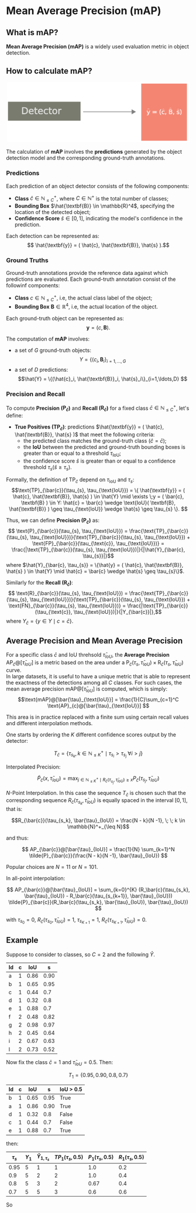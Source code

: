 # Mean Average Precision (mAP)

## What is mAP?
**Mean Average Precision (mAP)** is a widely used evaluation metric in object detection.

## How to calculate mAP?
<p align="center">
<img src="../assets/images/map_1.png" alt="drawing" width="500"/></p>

The calculation of **mAP** involves the **predictions** generated by the object detection model and the corresponding ground-truth annotations.

### Predictions
Each prediction of an object detector consists of the following components:

- **Class** $\hat{c} \in \mathbb{N}_{\leq C}^+$, where $C \in \mathbb{N}^+$ is the total number of classes;
- **Bounding Box** $\hat{\textbf{B}} \in \mathbb{R}^4$, specifying the location of the detected object;
- **Confidence Score** $\hat{s} \in [0, 1]$, indicating the model's confidence in the prediction.

Each detection can be represented as:
$$ \hat{\textbf{y}} = ( \hat{c}, \hat{\textbf{B}}, \hat{s} ).$$

### Ground Truths
Ground-truth annotations provide the reference data against which predictions are evaluated. Each ground-truth annotation consist of the followinf components:

- **Class** $c \in \mathbb{N}_{\leq C}^+$, i.e, the actual class label of the object;
- **Bounding Box** $\textbf{B} \in \mathbb{R}^4$, i.e, the actual location of the object.

Each ground-truth object can be represented as:
$$\textbf{y} = ( c, \textbf{B} ). $$

The computation of **mAP** involves:

- a set of $G$ ground-truth objects:
$$Y = \{(c_i, \textbf{B}_i\}_{i=1,\ldots,G} $$
- a set of $D$ predictions:
$$\hat{Y} = \{(\hat{c}_i, \hat{\textbf{B}}_i, \hat{s}_i\}_{i=1,\ldots,D} $$


### Precision and Recall
To compute **Precision ($\text{P}_\bar{c}$)** and **Recall ($\text{R}_\bar{c}$)** for a fixed class $\bar{c} \in \mathbb{N}_{\leq C}^+$, let's define:

- **True Positives ($\text{TP}_\bar{c}$)**: predictions $\hat{\textbf{y}} = ( \hat{c}, \hat{\textbf{B}}, \hat{s} )$ that meet the following criteria:
	- the predicted class matches the ground-truth class ($\hat{c} = \bar{c}$);
	- the **IoU** between the predicted and ground-truth bounding boxes is greater than or equal to a threshold $\tau_{\text{IoU}}$;
	- the confidence score $\hat{s}$ is greater than or equal to a confidence threshold $\tau_{s} (\hat{s} \geq \tau_{s})$. 

Formally, the definition of $\text{TP}_\bar{c}$ depend on $\tau_{\text{IoU}}$ and $\tau_{s}$:
$$\text{TP}_{\bar{c}}(\tau_{s}, \tau_{\text{IoU}}) = \{ \hat{\textbf{y}} = ( \hat{c}, \hat{\textbf{B}}, \hat{s} ) \in \hat{Y} \mid \exists \;y = ( \bar{c}, \textbf{B} ) \in Y: \hat{c} = \bar{c} \wedge \text{IoU}( \textbf{B}, \hat{\textbf{B}} ) \geq \tau_{\text{IoU}} \wedge \hat{s} \geq \tau_{s} \}. $$

Thus, we can define **Precision ($\text{P}_\bar{c}$)** as:
$$ \text{P}_{\bar{c}}(\tau_{s}, \tau_{\text{IoU}}) = \frac{\text{TP}_{\bar{c}}(\tau_{s}, \tau_{\text{IoU}})}{\text{TP}_{\bar{c}}(\tau_{s}, \tau_{\text{IoU}}) + \text{FP}_{\bar{c}}(\tau_{\text{c}}, \tau_{\text{IoU}})} = \frac{|\text{TP}_{\bar{c}}(\tau_{s}, \tau_{\text{IoU}})|}{|\hat{Y}_{\bar{c}, \tau_{s}}|}$$
where $\hat{Y}_{\bar{c}, \tau_{s}} = \{\hat{y} = ( \hat{c}, \hat{\textbf{B}}, \hat{s} ) \in \hat{Y} \mid \hat{c} = \bar{c} \wedge \hat{s} \geq \tau_{s}\}$.

Similarly for the **Recall ($\text{R}_\bar{c}$)**:
$$ \text{R}_{\bar{c}}(\tau_{s}, \tau_{\text{IoU}}) = \frac{\text{TP}_{\bar{c}}(\tau_{s}, \tau_{\text{IoU}})}{\text{TP}_{\bar{c}}(\tau_{s}, \tau_{\text{IoU}}) + \text{FN}_{\bar{c}}(\tau_{s}, \tau_{\text{IoU}})} = \frac{|\text{TP}_{\bar{c}}(\tau_{\text{c}}, \tau_{\text{IoU}})|}{|Y_{\bar{c}}|},$$
where $Y_{\bar{c}} = \{ y \in Y \mid c = \bar{c} \}$.

## Average Precision and Mean Average Precision
For a specific class $\bar{c}$ and IoU threhsold $\bar{\tau}_{IoU}$, the **Average Precision** $\text{AP}_{\bar{c}}@[\bar{\tau}_{IoU}]$ is a metric based on the area under a $\text{P}_{\bar{c}}(\tau_{s}, \bar{\tau}_{\text{IoU}})\times \text{R}_{\bar{c}}(\tau_{s}, \bar{\tau}_{\text{IoU}})$ curve.<br>
In large datasets, it is useful to have a unique metric that is able to represent the exactness of the detections among all $C$ classes. For such cases, the mean average precision $\text{mAP}@[\bar{\tau}_{\text{IoU}}]$ is computed, which is simply:
$$\text{mAP}@[\bar{\tau}_{\text{IoU}}] = \frac{1}{C}\sum_{c=1}^C \text{AP}_{c}@[\bar{\tau}_{\text{IoU}}] $$

This area is in practice replaced with a finite sum using certain recall values and different interpolation methods.

One starts by ordering the $K$ different confidence scores output by the detector:

$$T_{\bar{c}} = \{ \tau_{s_k}, k \in \mathbb{N}_{\leq K}^+ \mid \tau_{s_i} > \tau_{s_j} \; \forall i > j\}$$

Interpolated Precision:

$$\tilde{P}_{\bar{c}}(x, \bar{\tau}_{IoU}) = \max_{j \in \mathbb{N}_{\leq K}^+ \mid R_{\bar{c}}(\tau_{s_j}, \bar{\tau}_{IoU}) \geq x} P_{\bar{c}}(\tau_{s_j}, \bar{\tau}_{IoU})$$



$N$-Point Interpolation. In this case the sequence $T_{\bar{c}}$ is chosen such that the corresponding sequence ${R_\bar{c}(\tau_{s_k}, \bar{\tau}_{IoU})}$ is equally spaced in the interval $[0,1]$, that is:

$$R_{\bar{c}}(\tau_{s_k}, \bar{\tau}_{IoU}) = \frac{N - k}{N -1}, \; \; k \in \mathbb{N}^+_{\leq N}$$

and thus:

$$ AP_{\bar{c}}@[\bar{\tau}_{IoU}] = \frac{1}{N} \sum_{k=1}^N  \tilde{P}_{\bar{c}}(\frac{N - k}{N -1}, \bar{\tau}_{IoU}) $$

Popular choices are $N=11$ or $N=101$.

In all-point interpolation:

$$ AP_{\bar{c}}@[\bar{\tau}_{IoU}] = \sum_{k=0}^{K} (R_\bar{c}(\tau_{s_k}, \bar{\tau}_{IoU}) - R_\bar{c}(\tau_{s_{k+1}}, \bar{\tau}_{IoU})) \tilde{P}_{\bar{c}}(R_\bar{c}(\tau_{s_k}, \bar{\tau}_{IoU}), \bar{\tau}_{IoU}) $$

with $\tau_{s_0} = 0$, $R_\bar{c}(\tau_{s_0}, \bar{\tau}_{IoU}) = 1$, $\tau_{s_{K+1}} = 1$, $R_\bar{c}(\tau_{s_{K+1}}, \bar{\tau}_{IoU}) = 0$.


## Example
Suppose to consider to classes, so $C=2$ and the following $\hat{Y}$.

| Id |  c | IoU  | s  |
|----|---|---|---|
|  a  | 1  | 0.86  | 0.90  |
|  b  |  1 | 0.65  |  0.95 |
|  c  |  1 | 0.44  |  0.7 |
|  d  |  1 | 0.32  |  0.8 |
|  e  |  1 | 0.88  |  0.7 |
|  f  | 2  | 0.48  | 0.82  |
|  g  |  2 | 0.98  |  0.97 |
|  h  |  2 | 0.45  |  0.64 |
|  i  |  2 | 0.67  |  0.63 |
|  l  |  2 | 0.73  |  0.52 |

Now fix the class $\bar{c}=1$ and $\bar{\tau}_{IoU} = 0.5$.
Then:

$$T_{1} = \{ 0.95, 0.90, 0.8, 0.7 \}$$

| Id |  c | IoU  | s  | IoU > 0.5 |
|----|---|---|---|---|
|  b  |  1 | 0.65  |  0.95 | True |
|  a  | 1  | 0.86  | 0.90  | True |
|  d  |  1 | 0.32  |  0.8 | False |
|  c  |  1 | 0.44  |  0.7 | False |
|  e  |  1 | 0.88  |  0.7 | True |

then:

| $\tau_{s}$ |  $Y_{1}$  | $\hat{Y}_{1, \tau_s}$  | $TP_{1}(\tau_s, 0.5)$ | $P_1(\tau_s, 0.5)$ | $R_1(\tau_s, 0.5)$ |
|----|---|---|---|---|---|
| 0.95 | 5 | 1 | 1 | 1.0 | 0.2
| 0.9 | 5 | 2 | 2 | 1.0 | 0.4
| 0.8 | 5 | 3 | 2 | 0.67 | 0.4
| 0.7 | 5 | 5 | 3 | 0.6 | 0.6

So

<div  style="width:1000px;height:600px">            <script src="https://cdnjs.cloudflare.com/ajax/libs/mathjax/2.7.5/MathJax.js?config=TeX-AMS-MML_SVG"></script><script type="text/javascript">if (window.MathJax && window.MathJax.Hub && window.MathJax.Hub.Config) {window.MathJax.Hub.Config({SVG: {font: "STIX-Web"}});}</script>                <script type="text/javascript">window.PlotlyConfig = {MathJaxConfig: 'local'};</script>
        <script charset="utf-8" src="https://cdn.plot.ly/plotly-2.32.0.min.js"></script>                <div id="da71e593-e8de-4708-858a-059610a5b444" class="plotly-graph-div" style="height:100%; width:100%;"></div>            <script type="text/javascript">                                    window.PLOTLYENV=window.PLOTLYENV || {};                                    if (document.getElementById("da71e593-e8de-4708-858a-059610a5b444")) {                    Plotly.newPlot(                        "da71e593-e8de-4708-858a-059610a5b444",                        [{"hovertemplate":"x=%{x}\u003cbr\u003ey=%{y}\u003cextra\u003e\u003c\u002fextra\u003e","legendgroup":"","marker":{"color":"rgba(99, 110, 250, 1)","symbol":"circle","size":15},"mode":"markers","name":"","orientation":"v","showlegend":false,"x":[0.2,0.4,0.4,0.6],"xaxis":"x","y":[1.0,1.0,0.67,0.6],"yaxis":"y","type":"scatter"}],                        {"template":{"data":{"histogram2dcontour":[{"type":"histogram2dcontour","colorbar":{"outlinewidth":0,"ticks":""},"colorscale":[[0.0,"#0d0887"],[0.1111111111111111,"#46039f"],[0.2222222222222222,"#7201a8"],[0.3333333333333333,"#9c179e"],[0.4444444444444444,"#bd3786"],[0.5555555555555556,"#d8576b"],[0.6666666666666666,"#ed7953"],[0.7777777777777778,"#fb9f3a"],[0.8888888888888888,"#fdca26"],[1.0,"#f0f921"]]}],"choropleth":[{"type":"choropleth","colorbar":{"outlinewidth":0,"ticks":""}}],"histogram2d":[{"type":"histogram2d","colorbar":{"outlinewidth":0,"ticks":""},"colorscale":[[0.0,"#0d0887"],[0.1111111111111111,"#46039f"],[0.2222222222222222,"#7201a8"],[0.3333333333333333,"#9c179e"],[0.4444444444444444,"#bd3786"],[0.5555555555555556,"#d8576b"],[0.6666666666666666,"#ed7953"],[0.7777777777777778,"#fb9f3a"],[0.8888888888888888,"#fdca26"],[1.0,"#f0f921"]]}],"heatmap":[{"type":"heatmap","colorbar":{"outlinewidth":0,"ticks":""},"colorscale":[[0.0,"#0d0887"],[0.1111111111111111,"#46039f"],[0.2222222222222222,"#7201a8"],[0.3333333333333333,"#9c179e"],[0.4444444444444444,"#bd3786"],[0.5555555555555556,"#d8576b"],[0.6666666666666666,"#ed7953"],[0.7777777777777778,"#fb9f3a"],[0.8888888888888888,"#fdca26"],[1.0,"#f0f921"]]}],"heatmapgl":[{"type":"heatmapgl","colorbar":{"outlinewidth":0,"ticks":""},"colorscale":[[0.0,"#0d0887"],[0.1111111111111111,"#46039f"],[0.2222222222222222,"#7201a8"],[0.3333333333333333,"#9c179e"],[0.4444444444444444,"#bd3786"],[0.5555555555555556,"#d8576b"],[0.6666666666666666,"#ed7953"],[0.7777777777777778,"#fb9f3a"],[0.8888888888888888,"#fdca26"],[1.0,"#f0f921"]]}],"contourcarpet":[{"type":"contourcarpet","colorbar":{"outlinewidth":0,"ticks":""}}],"contour":[{"type":"contour","colorbar":{"outlinewidth":0,"ticks":""},"colorscale":[[0.0,"#0d0887"],[0.1111111111111111,"#46039f"],[0.2222222222222222,"#7201a8"],[0.3333333333333333,"#9c179e"],[0.4444444444444444,"#bd3786"],[0.5555555555555556,"#d8576b"],[0.6666666666666666,"#ed7953"],[0.7777777777777778,"#fb9f3a"],[0.8888888888888888,"#fdca26"],[1.0,"#f0f921"]]}],"surface":[{"type":"surface","colorbar":{"outlinewidth":0,"ticks":""},"colorscale":[[0.0,"#0d0887"],[0.1111111111111111,"#46039f"],[0.2222222222222222,"#7201a8"],[0.3333333333333333,"#9c179e"],[0.4444444444444444,"#bd3786"],[0.5555555555555556,"#d8576b"],[0.6666666666666666,"#ed7953"],[0.7777777777777778,"#fb9f3a"],[0.8888888888888888,"#fdca26"],[1.0,"#f0f921"]]}],"mesh3d":[{"type":"mesh3d","colorbar":{"outlinewidth":0,"ticks":""}}],"scatter":[{"fillpattern":{"fillmode":"overlay","size":10,"solidity":0.2},"type":"scatter"}],"parcoords":[{"type":"parcoords","line":{"colorbar":{"outlinewidth":0,"ticks":""}}}],"scatterpolargl":[{"type":"scatterpolargl","marker":{"colorbar":{"outlinewidth":0,"ticks":""}}}],"bar":[{"error_x":{"color":"#2a3f5f"},"error_y":{"color":"#2a3f5f"},"marker":{"line":{"color":"#E5ECF6","width":0.5},"pattern":{"fillmode":"overlay","size":10,"solidity":0.2}},"type":"bar"}],"scattergeo":[{"type":"scattergeo","marker":{"colorbar":{"outlinewidth":0,"ticks":""}}}],"scatterpolar":[{"type":"scatterpolar","marker":{"colorbar":{"outlinewidth":0,"ticks":""}}}],"histogram":[{"marker":{"pattern":{"fillmode":"overlay","size":10,"solidity":0.2}},"type":"histogram"}],"scattergl":[{"type":"scattergl","marker":{"colorbar":{"outlinewidth":0,"ticks":""}}}],"scatter3d":[{"type":"scatter3d","line":{"colorbar":{"outlinewidth":0,"ticks":""}},"marker":{"colorbar":{"outlinewidth":0,"ticks":""}}}],"scattermapbox":[{"type":"scattermapbox","marker":{"colorbar":{"outlinewidth":0,"ticks":""}}}],"scatterternary":[{"type":"scatterternary","marker":{"colorbar":{"outlinewidth":0,"ticks":""}}}],"scattercarpet":[{"type":"scattercarpet","marker":{"colorbar":{"outlinewidth":0,"ticks":""}}}],"carpet":[{"aaxis":{"endlinecolor":"#2a3f5f","gridcolor":"white","linecolor":"white","minorgridcolor":"white","startlinecolor":"#2a3f5f"},"baxis":{"endlinecolor":"#2a3f5f","gridcolor":"white","linecolor":"white","minorgridcolor":"white","startlinecolor":"#2a3f5f"},"type":"carpet"}],"table":[{"cells":{"fill":{"color":"#EBF0F8"},"line":{"color":"white"}},"header":{"fill":{"color":"#C8D4E3"},"line":{"color":"white"}},"type":"table"}],"barpolar":[{"marker":{"line":{"color":"#E5ECF6","width":0.5},"pattern":{"fillmode":"overlay","size":10,"solidity":0.2}},"type":"barpolar"}],"pie":[{"automargin":true,"type":"pie"}]},"layout":{"autotypenumbers":"strict","colorway":["#636efa","#EF553B","#00cc96","#ab63fa","#FFA15A","#19d3f3","#FF6692","#B6E880","#FF97FF","#FECB52"],"font":{"color":"#2a3f5f"},"hovermode":"closest","hoverlabel":{"align":"left"},"paper_bgcolor":"white","plot_bgcolor":"#E5ECF6","polar":{"bgcolor":"#E5ECF6","angularaxis":{"gridcolor":"white","linecolor":"white","ticks":""},"radialaxis":{"gridcolor":"white","linecolor":"white","ticks":""}},"ternary":{"bgcolor":"#E5ECF6","aaxis":{"gridcolor":"white","linecolor":"white","ticks":""},"baxis":{"gridcolor":"white","linecolor":"white","ticks":""},"caxis":{"gridcolor":"white","linecolor":"white","ticks":""}},"coloraxis":{"colorbar":{"outlinewidth":0,"ticks":""}},"colorscale":{"sequential":[[0.0,"#0d0887"],[0.1111111111111111,"#46039f"],[0.2222222222222222,"#7201a8"],[0.3333333333333333,"#9c179e"],[0.4444444444444444,"#bd3786"],[0.5555555555555556,"#d8576b"],[0.6666666666666666,"#ed7953"],[0.7777777777777778,"#fb9f3a"],[0.8888888888888888,"#fdca26"],[1.0,"#f0f921"]],"sequentialminus":[[0.0,"#0d0887"],[0.1111111111111111,"#46039f"],[0.2222222222222222,"#7201a8"],[0.3333333333333333,"#9c179e"],[0.4444444444444444,"#bd3786"],[0.5555555555555556,"#d8576b"],[0.6666666666666666,"#ed7953"],[0.7777777777777778,"#fb9f3a"],[0.8888888888888888,"#fdca26"],[1.0,"#f0f921"]],"diverging":[[0,"#8e0152"],[0.1,"#c51b7d"],[0.2,"#de77ae"],[0.3,"#f1b6da"],[0.4,"#fde0ef"],[0.5,"#f7f7f7"],[0.6,"#e6f5d0"],[0.7,"#b8e186"],[0.8,"#7fbc41"],[0.9,"#4d9221"],[1,"#276419"]]},"xaxis":{"gridcolor":"white","linecolor":"white","ticks":"","title":{"standoff":15},"zerolinecolor":"white","automargin":true,"zerolinewidth":2},"yaxis":{"gridcolor":"white","linecolor":"white","ticks":"","title":{"standoff":15},"zerolinecolor":"white","automargin":true,"zerolinewidth":2},"scene":{"xaxis":{"backgroundcolor":"#E5ECF6","gridcolor":"white","linecolor":"white","showbackground":true,"ticks":"","zerolinecolor":"white","gridwidth":2},"yaxis":{"backgroundcolor":"#E5ECF6","gridcolor":"white","linecolor":"white","showbackground":true,"ticks":"","zerolinecolor":"white","gridwidth":2},"zaxis":{"backgroundcolor":"#E5ECF6","gridcolor":"white","linecolor":"white","showbackground":true,"ticks":"","zerolinecolor":"white","gridwidth":2}},"shapedefaults":{"line":{"color":"#2a3f5f"}},"annotationdefaults":{"arrowcolor":"#2a3f5f","arrowhead":0,"arrowwidth":1},"geo":{"bgcolor":"white","landcolor":"#E5ECF6","subunitcolor":"white","showland":true,"showlakes":true,"lakecolor":"white"},"title":{"x":0.05},"mapbox":{"style":"light"}}},"xaxis":{"anchor":"y","domain":[0.0,1.0],"title":{"text":"$\\Large{R_{1}(\\cdot, 0.5)}$"},"range":[-0.05,1.05],"gridcolor":"rgba(175,178,184,255)"},"yaxis":{"anchor":"x","domain":[0.0,1.0],"title":{"text":"$\\Large{P_{1}(\\cdot, 0.5)}$"},"range":[-0.05,1.05],"autorange":false,"gridcolor":"rgba(175,178,184,255)"},"legend":{"tracegroupgap":0},"margin":{"t":60},"shapes":[{"line":{"color":"rgba(99, 110, 250, 1)","dash":"dash","width":3},"type":"line","x0":0.2,"x1":0.2,"y0":0,"y1":1.0},{"line":{"color":"rgba(99, 110, 250, 1)","dash":"dash","width":3},"type":"line","x0":0.4,"x1":0.4,"y0":0,"y1":1.0},{"line":{"color":"rgba(99, 110, 250, 1)","dash":"dash","width":3},"type":"line","x0":0.4,"x1":0.4,"y0":0,"y1":0.67},{"line":{"color":"rgba(99, 110, 250, 1)","dash":"dash","width":3},"type":"line","x0":0.6,"x1":0.6,"y0":0,"y1":0.6}],"title":{"text":"Precision - Recall curve - Class: 1","y":0.99,"x":0.5,"xanchor":"center","yanchor":"top"},"font":{"family":"Arial","size":15,"color":"rgba(191,192,198,255)"},"plot_bgcolor":"rgba(0, 0, 0, 0)","paper_bgcolor":"rgba(0, 0, 0, 0)"},                        {"responsive": true}                    )                };                            </script>        </div>

## References
